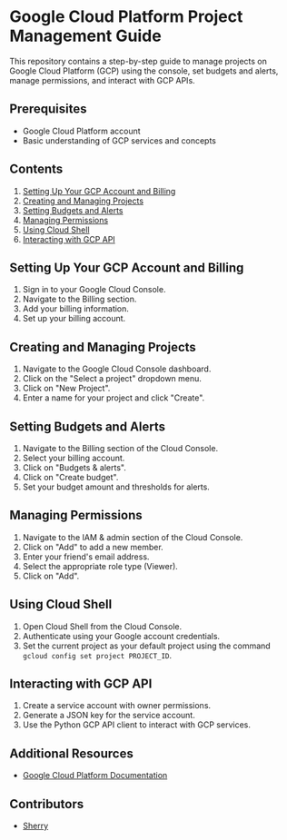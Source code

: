 # Google Cloud Platform Project Management Guide

This repository contains a step-by-step guide to manage projects on Google Cloud Platform (GCP) using the console, set budgets and alerts, manage permissions, and interact with GCP APIs.

## Prerequisites

- Google Cloud Platform account
- Basic understanding of GCP services and concepts

## Contents

1. [Setting Up Your GCP Account and Billing](#setting-up-your-gcp-account-and-billing)
2. [Creating and Managing Projects](#creating-and-managing-projects)
3. [Setting Budgets and Alerts](#setting-budgets-and-alerts)
4. [Managing Permissions](#managing-permissions)
5. [Using Cloud Shell](#using-cloud-shell)
6. [Interacting with GCP API](#interacting-with-gcp-api)

## Setting Up Your GCP Account and Billing

1. Sign in to your Google Cloud Console.
2. Navigate to the Billing section.
3. Add your billing information.
4. Set up your billing account.

## Creating and Managing Projects

1. Navigate to the Google Cloud Console dashboard.
2. Click on the "Select a project" dropdown menu.
3. Click on "New Project".
4. Enter a name for your project and click "Create".

## Setting Budgets and Alerts

1. Navigate to the Billing section of the Cloud Console.
2. Select your billing account.
3. Click on "Budgets & alerts".
4. Click on "Create budget".
5. Set your budget amount and thresholds for alerts.

## Managing Permissions

1. Navigate to the IAM & admin section of the Cloud Console.
2. Click on "Add" to add a new member.
3. Enter your friend's email address.
4. Select the appropriate role type (Viewer).
5. Click on "Add".

## Using Cloud Shell

1. Open Cloud Shell from the Cloud Console.
2. Authenticate using your Google account credentials.
3. Set the current project as your default project using the command `gcloud config set project PROJECT_ID`.

## Interacting with GCP API

1. Create a service account with owner permissions.
2. Generate a JSON key for the service account.
3. Use the Python GCP API client to interact with GCP services.

## Additional Resources

- [Google Cloud Platform Documentation](https://cloud.google.com/docs)

## Contributors

- [Sherry](https://github.com/sh-osama-sami)

